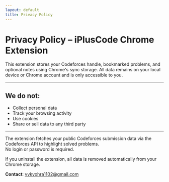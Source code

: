 ```yaml
---
layout: default
title: Privacy Policy
---
```


# Privacy Policy – iPlusCode Chrome Extension

This extension stores your Codeforces handle, bookmarked problems, and optional notes using Chrome's sync storage. All data remains on your local device or Chrome account and is only accessible to you.

---

## We do not:
- Collect personal data  
- Track your browsing activity  
- Use cookies  
- Share or sell data to any third party  

---

The extension fetches your public Codeforces submission data via the Codeforces API to highlight solved problems.  
No login or password is required.

If you uninstall the extension, all data is removed automatically from your Chrome storage.

**Contact**: [vvkvohra1102@gmail.com](mailto:vvkvohra1102@gmail.com)
